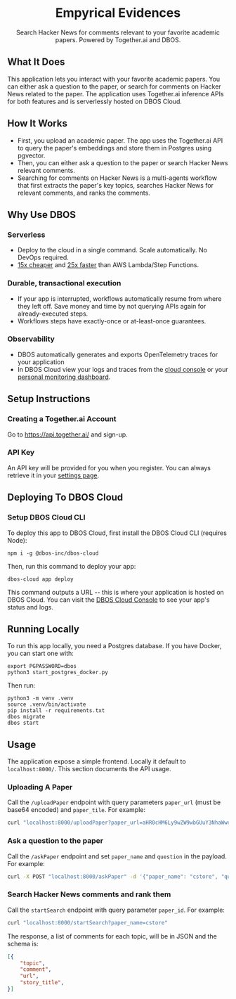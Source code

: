 <h1 align="center">Empyrical Evidences</h1>

<p align="center">
  Search Hacker News for comments relevant to your favorite academic papers.
  Powered by Together.ai and DBOS.
</p>

## What It Does

This application lets you interact with your favorite academic papers.
You can either ask a question to the paper, or search for comments on Hacker News related to the paper.
The application uses Together.ai inference APIs for both features and is serverlessly hosted on DBOS Cloud.

## How It Works

- First, you upload an academic paper. The app uses the Together.ai API to query the paper's embeddings and store them in Postgres using pgvector.
- Then, you can either ask a question to the paper or search Hacker News relevant comments.
- Searching for comments on Hacker News is a multi-agents workflow that first extracts the paper's key topics, searches Hacker News for relevant comments, and ranks the comments.

## Why Use DBOS

### Serverless

- Deploy to the cloud in a single command. Scale automatically. No DevOps required.
- [15x cheaper](https://www.dbos.dev/blog/dbos-vs-lambda-cost) and [25x faster](https://www.dbos.dev/blog/dbos-vs-aws-step-functions-benchmark) than AWS Lambda/Step Functions.

### Durable, transactional execution

- If your app is interrupted, workflows automatically resume from where they left off. Save money and time by not querying APIs again for already-executed steps.
- Workflows steps have exactly-once or at-least-once guarantees.

### Observability

- DBOS automatically generates and exports OpenTelemetry traces for your application
- In DBOS Cloud view your logs and traces from the [cloud console](https://console.dbos.dev/) or your [personal monitoring dashboard](https://docs.dbos.dev/cloud-tutorials/monitoring-dashboard).

## Setup Instructions

### Creating a Together.ai Account

Go to https://api.together.ai/ and sign-up.

### API Key

An API key will be provided for you when you register. You can always retrieve it in your [settings page](https://api.together.ai/settings/api-keys).

## Deploying To DBOS Cloud

### Setup DBOS Cloud CLI

To deploy this app to DBOS Cloud, first install the DBOS Cloud CLI (requires Node):

```shell
npm i -g @dbos-inc/dbos-cloud
```

Then, run this command to deploy your app:

```shell
dbos-cloud app deploy
```

This command outputs a URL -- this is where your application is hosted on DBOS Cloud.
You can visit the [DBOS Cloud Console](https://console.dbos.dev/) to see your app's status and logs.

## Running Locally

To run this app locally, you need a Postgres database.
If you have Docker, you can start one with:

```shell
export PGPASSWORD=dbos
python3 start_postgres_docker.py
```

Then run:

```shell
python3 -m venv .venv
source .venv/bin/activate
pip install -r requirements.txt
dbos migrate
dbos start
```

## Usage

The application expose a simple frontend. Locally it default to `localhost:8000/`.
This section documents the API usage.

### Uploading A Paper

Call the `/uploadPaper` endpoint with query parameters `paper_url` (must be base64 encoded) and `paper_tile`. For example:

```bash
curl "localhost:8000/uploadPaper?paper_url=aHR0cHM6Ly9wZW9wbGUuY3NhaWwubWl0LmVkdS90ZGFuZm9yZC82ODMwcGFwZXJzL3N0b25lYnJha2VyLWNzdG9yZS5wZGYK&paper_title=cstore"
```

### Ask a question to the paper
Call the `/askPaper` endpoint and set `paper_name` and `question` in the payload. For example:

```bash
curl -X POST "localhost:8000/askPaper" -d '{"paper_name": "cstore", "question": "What is the main idea of the paper?"}' -H "Content-Type: application/json"
```

### Search Hacker News comments and rank them

Call the `startSearch` endpoint with query parameter `paper_id`. For example:

```bash
curl "localhost:8000/startSearch?paper_name=cstore"
```

The response, a list of comments for each topic, will be in JSON and the schema is:
```json
[{
    "topic",
    "comment",
    "url",
    "story_title",
}]
```
